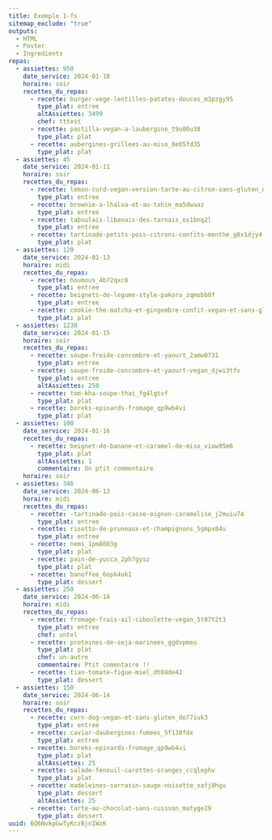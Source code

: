 ```yaml
---
title: Exemple 1-fs
sitemap_exclude: "true"
outputs: 
  - HTML 
  - Poster 
  - Ingredients
repas:
  - assiettes: 950
    date_service: 2024-01-10
    horaire: soir
    recettes_du_repas:
      - recette: burger-vege-lentilles-patates-douces_m3pzgy95
        type_plat: entree
        altAssiettes: 3499
        chef: tttest
      - recette: pastilla-vegan-a-laubergine_t9o80u38
        type_plat: plat
      - recette: aubergines-grillees-au-miso_8e05fd35
        type_plat: plat
  - assiettes: 45
    date_service: 2024-01-11
    horaire: soir
    recettes_du_repas:
      - recette: lemon-curd-vegan-version-tarte-au-citron-sans-gluten_ulc0gtnq7tcsdkaf9ajrh
        type_plat: entree
      - recette: brownie-a-lhalva-et-au-tahin_ma5dwaaz
        type_plat: entree
      - recette: taboulais-libanais-des-tarnais_os1bnq2l
        type_plat: entree
      - recette: tartinade-petits-pois-citrons-confits-menthe_g8x1djy4
        type_plat: plat
  - assiettes: 120
    date_service: 2024-01-13
    horaire: midi
    recettes_du_repas:
      - recette: houmous_4b72qxc8
        type_plat: entree
      - recette: beignets-de-legume-style-pakora_zqmobb8f
        type_plat: entree
      - recette: cookie-the-matcha-et-gingembre-confit-vegan-et-sans-gluten_jvdekkyz
        type_plat: plat
  - assiettes: 1230
    date_service: 2024-01-15
    horaire: soir
    recettes_du_repas:
      - recette: soupe-froide-concombre-et-yaourt_2amw0731
        type_plat: entree
      - recette: soupe-froide-concombre-et-yaourt-vegan_djwi3tfv
        type_plat: entree
        altAssiettes: 250
      - recette: tom-kha-soupe-thai_fg4lgtvf
        type_plat: plat
      - recette: boreks-epinards-fromage_qp9wb4vi
        type_plat: plat
  - assiettes: 100
    date_service: 2024-01-16
    recettes_du_repas:
      - recette: beignet-de-banane-et-caramel-de-miso_viow95m6
        type_plat: plat
        altAssiettes: 1
        commentaire: Un ptit commentaire
    horaire: soir
  - assiettes: 346
    date_service: 2024-06-13
    horaire: midi
    recettes_du_repas:
      - recette: -tartinade-pois-casse-oignon-caramelise_j2muiu74
        type_plat: entree
      - recette: risotto-de-pruneaux-et-champignons_5gmpv84u
        type_plat: entree
      - recette: nems_1pm8603g
        type_plat: plat
      - recette: pain-de-yucca_2ph7gysz
        type_plat: plat
      - recette: banoffee_6opk4uk1
        type_plat: dessert
  - assiettes: 250
    date_service: 2024-06-14
    horaire: midi
    recettes_du_repas:
      - recette: fromage-frais-ail-ciboulette-vegan_5t07t2t3
        type_plat: entree
        chef: untel
      - recette: proteines-de-soja-marinees_ggdvpmeo
        type_plat: plat
        chef: un-autre
        commentaire: Ptit comentaire !!
      - recette: tian-tomate-figue-miel_dt04de42
        type_plat: dessert
  - assiettes: 150
    date_service: 2024-06-14
    horaire: soir
    recettes_du_repas:
      - recette: corn-dog-vegan-et-sans-gluten_do77iuk3
        type_plat: entree
      - recette: caviar-daubergines-fumees_5f138fdx
        type_plat: entree
      - recette: boreks-epinards-fromage_qp9wb4vi
        type_plat: plat
        altAssiettes: 25
      - recette: salade-fenouil-carottes-oranges_ccqlephv
        type_plat: plat
      - recette: madeleines-sarrasin-sauge-noisette_xafj8hgu
        type_plat: dessert
        altAssiettes: 25
      - recette: tarte-au-chocolat-sans-cuisson_matyge19
        type_plat: dessert
uuid: 6Q6NvkpGwTyKczBjnIWzK
---
```

